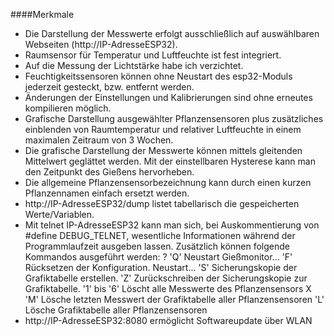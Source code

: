 ####Merkmale
-	Die Darstellung der Messwerte erfolgt ausschließlich auf auswählbaren Webseiten (http://IP-AdresseESP32).
-	Raumsensor für Temperatur und Luftfeuchte ist fest integriert.
-	Auf die Messung der Lichtstärke habe ich verzichtet.
-	Feuchtigkeitssensoren können ohne Neustart des esp32-Moduls jederzeit gesteckt, bzw. entfernt werden.
-	Änderungen der Einstellungen und Kalibrierungen sind ohne erneutes kompilieren möglich.
-	Grafische Darstellung ausgewählter Pflanzensensoren plus zusätzliches einblenden von Raumtemperatur und relativer Luftfeuchte in einem maximalen Zeitraum von 3 Wochen. 
-	Die grafische Darstellung der Messwerte können mittels gleitenden Mittelwert geglättet werden. Mit der einstellbaren Hysterese kann man den Zeitpunkt des Gießens hervorheben.
-	Die allgemeine Pflanzensensorbezeichnung kann durch einen kurzen Pflanzennamen einfach ersetzt werden.
-	http://IP-AdresseESP32/dump listet tabellarisch die gespeicherten Werte/Variablen.
-	Mit telnet IP-AdresseESP32 kann man sich, bei Auskommentierung von #define DEBUG_TELNET, wesentliche Informationen während der Programmlaufzeit ausgeben lassen.
Zusätzlich können folgende Kommandos ausgeführt werden:
?
'Q' Neustart Gießmonitor...
'F' Rücksetzen der Konfiguration. Neustart...
'S' Sicherungskopie der Grafiktabelle erstellen.
'Z' Zurückschreiben der Sicherungskopie zur Grafiktabelle.
'1' bis '6' Löscht alle Messwerte des Pflanzensensors X
'M' Lösche letzten Messwert der Grafiktabelle aller Pflanzensensoren
'L' Lösche Grafiktabelle aller Pflanzensensoren
-	http://IP-AdresseESP32:8080 ermöglicht Softwareupdate über WLAN